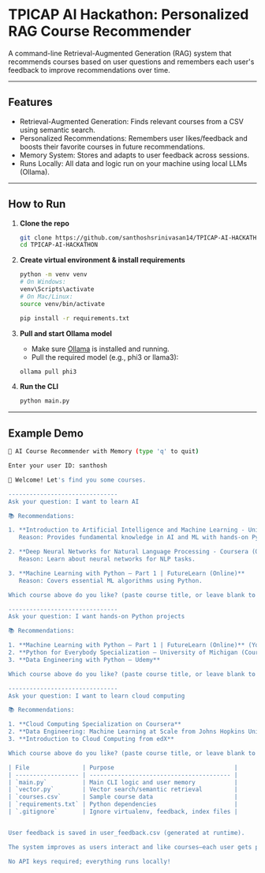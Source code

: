 # TPICAP AI Hackathon: Personalized RAG Course Recommender

A command-line Retrieval-Augmented Generation (RAG) system that recommends courses based on user questions and remembers each user's feedback to improve recommendations over time.

---

## Features

- Retrieval-Augmented Generation: Finds relevant courses from a CSV using semantic search.
- Personalized Recommendations: Remembers user likes/feedback and boosts their favorite courses in future recommendations.
- Memory System: Stores and adapts to user feedback across sessions.
- Runs Locally: All data and logic run on your machine using local LLMs (Ollama).

---

## How to Run

1. **Clone the repo**
    ```sh
    git clone https://github.com/santhoshsrinivasan14/TPICAP-AI-HACKATHON.git
    cd TPICAP-AI-HACKATHON
    ```

2. **Create virtual environment & install requirements**
    ```sh
    python -m venv venv
    # On Windows:
    venv\Scripts\activate
    # On Mac/Linux:
    source venv/bin/activate

    pip install -r requirements.txt
    ```

3. **Pull and start Ollama model**
    - Make sure [Ollama](https://ollama.com/download) is installed and running.
    - Pull the required model (e.g., phi3 or llama3):

    ```sh
    ollama pull phi3
    ```

4. **Run the CLI**
    ```sh
    python main.py
    ```

---

## Example Demo

```sh
🧠 AI Course Recommender with Memory (type 'q' to quit)

Enter your user ID: santhosh

👋 Welcome! Let's find you some courses.

-------------------------------
Ask your question: I want to learn AI

📚 Recommendations:

1. **Introduction to Artificial Intelligence and Machine Learning - University of XYZ (Online)**
   Reason: Provides fundamental knowledge in AI and ML with hands-on Python coding.

2. **Deep Neural Networks for Natural Language Processing - Coursera (Online)**
   Reason: Learn about neural networks for NLP tasks.

3. **Machine Learning with Python – Part 1 | FutureLearn (Online)**
   Reason: Covers essential ML algorithms using Python.

Which course above do you like? (paste course title, or leave blank to skip): Machine Learning with Python – Part 1 | FutureLearn (Online)

-------------------------------
Ask your question: I want hands-on Python projects

📚 Recommendations:

1. **Machine Learning with Python – Part 1 | FutureLearn (Online)** (You liked this before!)
2. **Python for Everybody Specialization – University of Michigan (Coursera)**
3. **Data Engineering with Python – Udemy**

Which course above do you like? (paste course title, or leave blank to skip): Python for Everybody Specialization – University of Michigan (Coursera)

-------------------------------
Ask your question: I want to learn cloud computing

📚 Recommendations:

1. **Cloud Computing Specialization on Coursera**
2. **Data Engineering: Machine Learning at Scale from Johns Hopkins University SAILORS (Online)**
3. **Introduction to Cloud Computing from edX**

Which course above do you like? (paste course title, or leave blank to skip):

| File               | Purpose                                  |
| ------------------ | ---------------------------------------- |
| `main.py`          | Main CLI logic and user memory           |
| `vector.py`        | Vector search/semantic retrieval         |
| `courses.csv`      | Sample course data                       |
| `requirements.txt` | Python dependencies                      |
| `.gitignore`       | Ignore virtualenv, feedback, index files |


User feedback is saved in user_feedback.csv (generated at runtime).

The system improves as users interact and like courses—each user gets personalized, adaptive recommendations.

No API keys required; everything runs locally!


